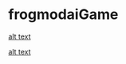 # frogmodaiGame

[alt text](https://gfycat.com/FatalSandyBlackfootedferret "2")

[alt text](https://gfycat.com/gifs/detail/QuestionableExaltedGhostshrimp "2")
